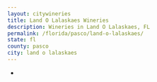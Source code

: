 ```yaml
---
layout: citywineries
title: Land O Lalaskaes Wineries
description: Wineries in Land O Lalaskaes, FL
permalink: /florida/pasco/land-o-lalaskaes/
state: fl
county: pasco
city: land o lalaskaes
---
```

-

